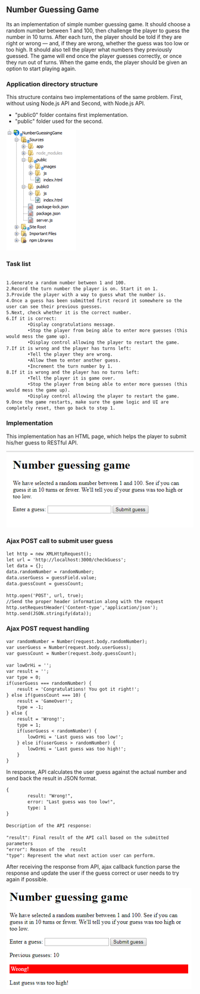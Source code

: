 ## Number Guessing Game

Its an implementation of simple number guessing game. It should choose a random number between 1 and 100, then challenge the player to guess the number in 10 turns. After each turn, the player should be told if they are right or wrong — and, if they are wrong, whether the guess was too low or too high. It should also tell the player what numbers they previously guessed. The game will end once the player guesses correctly, or once they run out of turns. When the game ends, the player should be given an option to start playing again.


### Application directory structure

This structure contains two implementations of the same problem. First, without using Node.js API and Second, with Node.js API.
- "public0" folder contains first implementation.
- "public" folder used for the second.

![Updated GUI](https://github.com/ashutoshmalik/numberguessinggame/blob/master/NumberGuessingGame/public/images/structure.PNG)

### Task list
```

1.Generate a random number between 1 and 100.
2.Record the turn number the player is on. Start it on 1.
3.Provide the player with a way to guess what the number is.
4.Once a guess has been submitted first record it somewhere so the user can see their previous guesses.
5.Next, check whether it is the correct number.
6.If it is correct:
        •Display congratulations message.
        •Stop the player from being able to enter more guesses (this would mess the game up).
        •Display control allowing the player to restart the game.
7.If it is wrong and the player has turns left:
        •Tell the player they are wrong.
        •Allow them to enter another guess.
        •Increment the turn number by 1.
8.If it is wrong and the player has no turns left:
        •Tell the player it is game over.
        •Stop the player from being able to enter more guesses (this would mess the game up).
        •Display control allowing the player to restart the game.
9.Once the game restarts, make sure the game logic and UI are completely reset, then go back to step 1.

```

### Implementation

This implementation has an HTML page, which helps the player to submit his/her guess to RESTful API. 

![Game GUI](https://github.com/ashutoshmalik/numberguessinggame/blob/master/NumberGuessingGame/public/images/gaemInit.png)


### Ajax POST call to submit user guess

```
let http = new XMLHttpRequest();
let url = 'http://localhost:3000/checkGuess';    
let data = {};
data.randomNumber = randomNumber;
data.userGuess = guessField.value;
data.guessCount = guessCount;

http.open('POST', url, true);        
//Send the proper header information along with the request
http.setRequestHeader('Content-type','application/json');
http.send(JSON.stringify(data));   
```

### Ajax POST request handling
```
var randomNumber = Number(request.body.randomNumber);
var userGuess = Number(request.body.userGuess);
var guessCount = Number(request.body.guessCount);        

var lowOrHi = '';
var result = '';
var type = 0;   
if(userGuess === randomNumber) {
    result = 'Congratulations! You got it right!';     
} else if(guessCount === 10) {
    result = 'GameOver!';
    type = -1;
} else {
    result = 'Wrong!';
    type = 1;
    if(userGuess < randomNumber) {
        lowOrHi = 'Last guess was too low!';
    } else if(userGuess > randomNumber) {
        lowOrHi = 'Last guess was too high!';
    }
}

```

In response, API calculates the user guess against the actual number and send back the result in JSON format.

```
{
        result: "Wrong!", 
        error: "Last guess was too low!", 
        type: 1
}

Description of the API response:

"result": Final result of the API call based on the submitted parameters
"error": Reason of the  result
"type": Represent the what next action user can perform.
```

After receiving the response from API, ajax callback function parse the response and update the user if the guess correct or user needs to try again if possible.

![Updated GUI](https://github.com/ashutoshmalik/numberguessinggame/blob/master/NumberGuessingGame/public/images/game.PNG)




